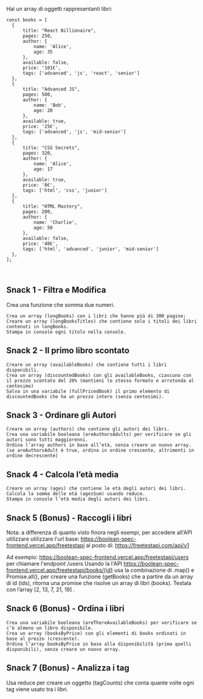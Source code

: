 Hai un array di oggetti rappresentanti libri:

```
const books = [
  {
      title: "React Billionaire",
      pages: 250,
      author: {
          name: 'Alice',
          age: 35
      },
      available: false,
      price: '101€',
      tags: ['advanced', 'js', 'react', 'senior']
  },
  {
      title: "Advanced JS",
      pages: 500,
      author: {
          name: 'Bob',
          age: 20
      },
      available: true,
      price: '25€',
      tags: ['advanced', 'js', 'mid-senior']
  },
  {
      title: "CSS Secrets",
      pages: 320,
      author: {
          name: 'Alice',
          age: 17
      },
      available: true,
      price: '8€',
      tags: ['html', 'css', 'junior']
  },
  {
      title: "HTML Mastery",
      pages: 200,
      author: {
          name: 'Charlie',
          age: 50
      },
      available: false,
      price: '48€',
      tags: ['html', 'advanced', 'junior', 'mid-senior']
  },
];
```

​

## Snack 1 - Filtra e Modifica

Crea una funzione che somma due numeri.

    Crea un array (longBooks) con i libri che hanno più di 300 pagine;
    Creare un array (longBooksTitles) che contiene solo i titoli dei libri contenuti in longBooks.
    Stampa in console ogni titolo nella console.

## Snack 2 - Il primo libro scontato

    Creare un array (availableBooks) che contiene tutti i libri disponibili.
    Crea un array (discountedBooks) con gli availableBooks, ciascuno con il prezzo scontato del 20% (mantieni lo stesso formato e arrotonda al centesimo)
    Salva in una variabile (fullPricedBook) il primo elemento di discountedBooks che ha un prezzo intero (senza centesimi).

## Snack 3 - Ordinare gli Autori

    Creare un array (authors) che contiene gli autori dei libri.
    Crea una variabile booleana (areAuthorsAdults) per verificare se gli autori sono tutti maggiorenni.
    Ordina l’array authors in base all’età, senza creare un nuovo array.
    (se areAuthorsAdult è true, ordina in ordine crescente, altrimenti in ordine decrescente)

## Snack 4 - Calcola l’età media

    Creare un array (ages) che contiene le età degli autori dei libri.
    Calcola la somma delle età (agesSum) usando reduce.
    Stampa in console l’età media degli autori dei libri.

## Snack 5 (Bonus) - Raccogli i libri

Nota: a differenza di quanto visto finora negli esempi, per accedere all'API utilizzare utilizzare l'url base:
https://boolean-spec-frontend.vercel.app/freetestapi
al posto di:
https://freetestapi.com/api/v1

Ad esempio:
https://boolean-spec-frontend.vercel.app/freetestapi/users
per chiamare l'endpoint /users
Usando la l'API https://boolean-spec-frontend.vercel.app/freetestapi/books/{id} usa la combinazione di .map() e Promise.all(), per creare una funzione (getBooks) che a partire da un array di id (ids), ritorna una promise che risolve un array di libri (books).
Testala con l’array [2, 13, 7, 21, 19] .

## Snack 6 (Bonus) - Ordina i libri

    Crea una variabile booleana (areThereAvailableBooks) per verificare se c’è almeno un libro disponibile.
    Crea un array (booksByPrice) con gli elementi di books ordinati in base al prezzo (crescente).
    Ordina l’array booksByPrice in base alla disponibilità (prima quelli disponibili), senza creare un nuovo array.

## Snack 7 (Bonus) - Analizza i tag

Usa reduce per creare un oggetto (tagCounts) che conta quante volte ogni tag viene usato tra i libri.
